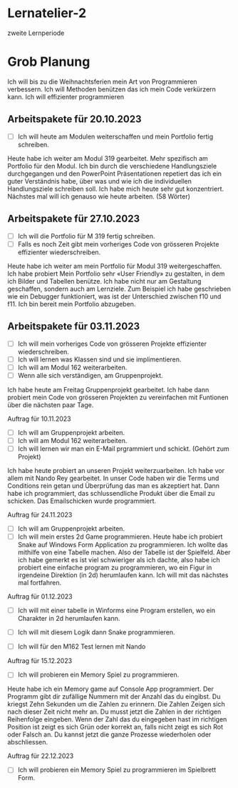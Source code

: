 # Lernatelier-2
zweite Lernperiode

# Grob Planung
Ich will bis zu die Weihnachtsferien mein Art von Programmieren verbessern. Ich will Methoden benützen das ich mein Code verkürzern kann. Ich will effizienter programmieren

## Arbeitspakete für 20.10.2023

- [ ] Ich will heute am Modulen weiterschaffen und mein Portfolio fertig schreiben.


Heute habe ich weiter am Modul 319 gearbeitet. Mehr spezifisch am Portfolio für den Modul. Ich bin durch die verschiedene Handlungsziele durchgegangen und den PowerPoint Präsentationen repetiert das ich ein guter Verständnis habe, über was und wie ich die individuellen Handlungsziele schreiben soll. Ich habe mich heute sehr gut konzentriert. Nächstes mal will ich genauso wie heute arbeiten. (58 Wörter)

## Arbeitspakete für 27.10.2023

- [ ] Ich will die Portfolio für M 319 fertig schreiben.
- [ ] Falls es noch Zeit gibt mein vorheriges Code von grösseren Projekte effizienter wiederschreiben.

Heute habe ich weiter am mein Portfolio für Modul 319 weitergeschaffen. Ich habe probiert Mein Portfolio sehr «User Friendly» zu gestalten, in dem ich Bilder und Tabellen benütze. Ich habe nicht nur am Gestaltung geschaffen, sondern auch am Lernziele. Zum Beispiel ich habe geschrieben wie ein Debugger funktioniert, was ist der Unterschied zwischen f10 und f11. Ich bin bereit mein Portfolio abzugeben.
## Arbeitspakete für 03.11.2023
- [ ] Ich will mein vorheriges Code von grösseren Projekte effizienter wiederschreiben.
- [ ] Ich will lernen was Klassen sind und sie implimentieren.
- [ ] Ich will am Modul 162 weiterarbeiten.
- [ ] Wenn alle sich verständigen, am Gruppenprojekt.

 Ich habe heute am Freitag Gruppenprojekt gearbeitet. Ich habe dann probiert mein Code von grösseren Projekten zu vereinfachen mit Funtionen über die nächsten paar Tage.

 Auftrag für 10.11.2023
- [ ] Ich will am Gruppenprojekt arbeiten.
- [ ] Ich will am Modul 162 weiterarbeiten.
- [ ] Ich will lernen wir man ein E-Mail prgrammiert und schickt. (Gehört zum Projekt)

Ich habe heute probiert an unseren Projekt weiterzuarbeiten. Ich habe vor allem mit Nando Rey gearbeitet. In unser Code haben wir die Terms und Conditions rein getan und Überprüfung das man es akzeptiert hat. Dann habe ich programmiert, das schlussendliche Produkt über die Email zu schicken. Das Emailschicken wurde programmiert. 

 Auftrag für 24.11.2023
- [ ] Ich will am Gruppenprojekt arbeiten.
- [ ] Ich will mein erstes 2d Game programmieren.
Heute habe ich probiert Snake auf Windows Form Application zu programmieren. Ich wollte das mithilfe von eine Tabelle machen. Also der Tabelle ist der Spielfeld. Aber ich habe gemerkt es ist viel schwieriger als ich dachte, also habe ich probiert eine einfache program zu programmieren, wo ein Figur in irgendeine Direktion (in 2d) herumlaufen kann. Ich will mit das nächstes mal fortfahren.

 Auftrag für 01.12.2023
- [ ] Ich will mit einer tabelle in Winforms eine Program erstellen, wo ein Charakter in 2d herumlaufen kann.
- [ ] Ich will mit diesem Logik dann Snake programmieren.
- [ ] Ich will für den M162 Test lernen mit Nando


Auftrag für 15.12.2023
- [ ] Ich  will probieren ein Memory Spiel zu programmieren.

Heute habe ich ein Memory game auf Console App programmiert. Der Programm gibt dir zufällige Nummern mit der Anzahl das du eingibst. Du kriegst Zehn Sekunden um die Zahlen zu erinnern. Die Zahlen Zeigen sich nach dieser Zeit nicht mehr an. Du musst jetzt die Zahlen in der richtigen Reihenfolge eingeben. Wenn der Zahl das du eingegeben hast im richtigen Position ist zeigt es sich Grün oder korrekt an, falls nicht zeigt es sich Rot oder Falsch an. Du kannst jetzt die ganze Prozesse wiederholen oder abschliessen. 

Auftrag für 22.12.2023
- [ ] Ich  will probieren ein Memory Spiel zu programmieren im Spielbrett Form.
